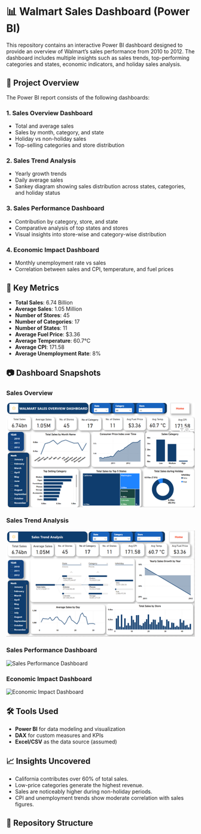 # 📊 Walmart Sales Dashboard (Power BI)

This repository contains an interactive Power BI dashboard designed to provide an overview of Walmart’s sales performance from 2010 to 2012. The dashboard includes multiple insights such as sales trends, top-performing categories and states, economic indicators, and holiday sales analysis.

## 🧩 Project Overview

The Power BI report consists of the following dashboards:

### 1. **Sales Overview Dashboard**
- Total and average sales
- Sales by month, category, and state
- Holiday vs non-holiday sales
- Top-selling categories and store distribution

### 2. **Sales Trend Analysis**
- Yearly growth trends
- Daily average sales
- Sankey diagram showing sales distribution across states, categories, and holiday status

### 3. **Sales Performance Dashboard**
- Contribution by category, store, and state
- Comparative analysis of top states and stores
- Visual insights into store-wise and category-wise distribution

### 4. **Economic Impact Dashboard**
- Monthly unemployment rate vs sales
- Correlation between sales and CPI, temperature, and fuel prices

## 📌 Key Metrics

- **Total Sales**: 6.74 Billion
- **Average Sales**: 1.05 Million
- **Number of Stores**: 45
- **Number of Categories**: 17
- **Number of States**: 11
- **Average Fuel Price**: $3.36
- **Average Temperature**: 60.7°C
- **Average CPI**: 171.58
- **Average Unemployment Rate**: 8%

## 📷 Dashboard Snapshots

### Sales Overview
![Sales Overview](https://github.com/ritausi/Walmart-Sales-Dashboard-project./blob/main/Dashboard%20image/Screenshot%202025-04-10%20195039.png)

### Sales Trend Analysis
![Sales Trend Analysis](https://github.com/ritausi/Walmart-Sales-Dashboard-project./blob/main/Dashboard%20image/Screenshot%202025-04-10%20195407.png)

### Sales Performance Dashboard
![Sales Performance Dashboard](./Screenshot%202025-04-10%20195457.png)

### Economic Impact Dashboard
![Economic Impact Dashboard](./Screenshot%202025-04-10%20195533.png)

## 🛠️ Tools Used
- **Power BI** for data modeling and visualization
- **DAX** for custom measures and KPIs
- **Excel/CSV** as the data source (assumed)

## 📈 Insights Uncovered
- California contributes over 60% of total sales.
- Low-price categories generate the highest revenue.
- Sales are noticeably higher during non-holiday periods.
- CPI and unemployment trends show moderate correlation with sales figures.

## 📁 Repository Structure

```plaintext

